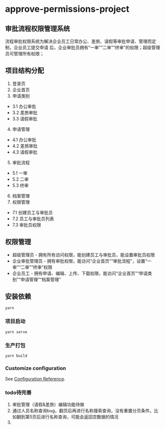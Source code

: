 # approve-permissions-project
## 审批流程权限管理系统
流程审批权限系统为解决企业员工日常办公、差旅、请假等审批申请、管理而定制，企业员工提交申请
后，企业审批员拥有“一审”“二审”“终审”的权限；超级管理员可管理所有权限；

## 项目结构分配
1. 登录页
2. 企业首页
3. 申请类别
 - 3.1 办公审批
 - 3.2 差旅审批
 - 3.3 请假审批
4. 申请管理
 - 4.1 办公审批
 - 4.2 差旅审批
 - 4.3 请假审批
5. 审批流程
 - 5.1 一审
 - 5.2 二审
 - 5.3 终审
6. 档案管理
7. 权限管理
 - 7.1 创建员工与审批员
 - 7.2 员工与审批员列表
 - 7.3 审批员权限

 ##  权限管理
- 超级管理员 - 拥有所有访问权限，能创建员工与审批员，能设置审批员权限
- 企业审批管理员 - 拥有审批权限，能访问“企业首页”“审批流程”，设置“一审”“二审”“终审”权限
- 企业员工 - 拥有申请、编辑、上传、下载权限，能访问“企业首页”“申请类别”“申请管理”“档案管理”
## 安装依赖
```
yarn
```

### 项目启动
```
yarn serve
```

### 生产打包
```
yarn build
```

### Customize configuration
See [Configuration Reference](https://cli.vuejs.org/config/).

### todo待完善
1. 审批管理（请假&差旅）编辑功能待做
2. 通过人员名称查询bug，翻页后再进行名称搜索查询，没有重置分页条件。比如翻到第5页后进行名称查询，可能会返回空数据的情况
3. 
